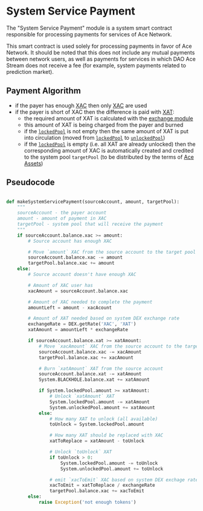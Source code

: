 # System Service Payment

The "System Service Payment" module is a system smart contract responsible for processing payments for services of Ace Network.

This smart contract is used solely for processing payments in favor of
Ace Network. It should be noted that this does not include any mutual payments between
network users, as well as payments for services in which DAO Ace Stream does not
receive a fee (for example, system payments related to prediction market).


## Payment Algorithm

- if the payer has enough [XAC][1] then only [XAC][1] are used
- if the payer is short of XAC then the difference is paid with [XAT][2]:
    - the required amount of XAT is calculated with the [exchange module][3]
    - this amount of XAT is being charged from the payer and burned
    - if the [`lockedPool`][5] is not empty then the same amount of XAT is put into circulation (moved from [`lockedPool`][5] to [`unlockedPool`][6])
    - if the [`lockedPool`][5] is empty (i.e. all XAT are already unlocked) then the corresponding amount of XAC is automatically created and credited to the system pool `targetPool` (to be distributed by the terms of [Ace Assets][4])


## Pseudocode

```python

def makeSystemServicePayment(sourceAccount, amount, targetPool):
    """
    sourceAccount - the payer account
    amount - amount of payment in XAC
    targetPool - system pool that will receive the payment
    """
    if sourceAccount.balance.xac >= amount:
        # Source account has enough XAC

        # Move `amount` XAC from the source account to the target pool
        sourceAccount.balance.xac -= amount
        targetPool.balance.xac += amount
    else:
        # Source account doesn't have enough XAC

        # Amount of XAC user has
        xacAmount = sourceAccount.balance.xac

        # Amount of XAC needed to complete the payment
        amountLeft = amount - xacAcount

        # Amount of XAT needed based on system DEX exchange rate
        exchangeRate = DEX.getRate('XAC', 'XAT')
        xatAmount = amountLeft * exchangeRate

        if sourceAccount.balance.xat >= xatAmount:
            # Move `xacAmount` XAC from the source account to the target pool
            sourceAccount.balance.xac -= xacAmount
            targetPool.balance.xac += xacAmount

            # Burn `xatAmount` XAT from the source account
            sourceAccount.balance.xat -= xatAmount
            System.BLACKHOLE.balance.xat += xatAmount

            if System.lockedPool.amount >= xatAmount:
                # Unlock `xatAmount` XAT
                System.lockedPool.amount -= xatAmount
                System.unlockedPool.amount += xatAmount
            else:
                # How many XAT to unlock (all available)
                toUnlock = System.lockedPool.amount

                # How many XAT should be replaced with XAC
                xatToReplace = xatAmount - toUnlock

                # Unlock `toUnlock` XAT
                if toUnlock > 0:
                    System.lockedPool.amount -= toUnlock
                    System.unlockedPool.amount += toUnlock

                # emit `xacToEmit` XAC based on system DEX exchage rate
                xacToEmit = xatToReplace / exchangeRate
                targetPool.balance.xac += xacToEmit
        else:
            raise Exception('not enough tokens')

```


[1]: ../system-tokens/ace-coin.md
[2]: ../system-tokens/ace-token.md
[3]: exchange.md
[4]: ../services/ace-asset.md
[5]: ../glossary/system-pools.md#lockedpool
[6]: ../glossary/system-pools.md#unlockedpool
